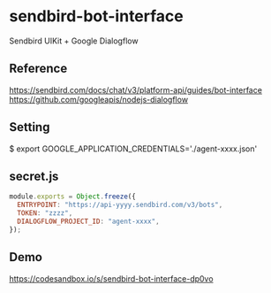 # sendbird-bot-interface

Sendbird UIKit + Google Dialogflow

## Reference

https://sendbird.com/docs/chat/v3/platform-api/guides/bot-interface
https://github.com/googleapis/nodejs-dialogflow

## Setting

$ export GOOGLE_APPLICATION_CREDENTIALS='./agent-xxxx.json'

## secret.js

```javascript
module.exports = Object.freeze({
  ENTRYPOINT: "https://api-yyyy.sendbird.com/v3/bots",
  TOKEN: "zzzz",
  DIALOGFLOW_PROJECT_ID: "agent-xxxx",
});
```

## Demo

https://codesandbox.io/s/sendbird-bot-interface-dp0vo
